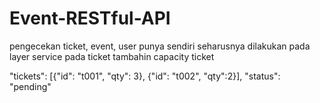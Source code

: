 # Event-RESTful-API

pengecekan ticket, event, user punya sendiri seharusnya dilakukan pada layer service
pada ticket tambahin capacity ticket

"tickets": [{"id": "t001", "qty": 3}, {"id": "t002", "qty":2}], 
"status": "pending"